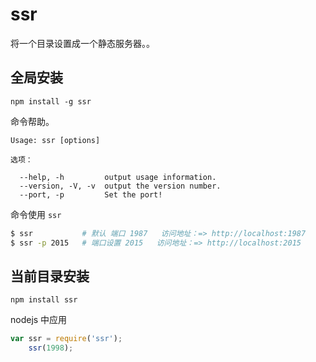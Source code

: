 # ssr

将一个目录设置成一个静态服务器。。

## 全局安装

```
npm install -g ssr 
```

命令帮助。

```
Usage: ssr [options]

选项：

  --help, -h         output usage information.
  --version, -V, -v  output the version number. 
  --port, -p         Set the port!

```

命令使用 `ssr`  

```bash
$ ssr           # 默认 端口 1987   访问地址：=> http://localhost:1987
$ ssr -p 2015   # 端口设置 2015   访问地址：=> http://localhost:2015
```


## 当前目录安装

```
npm install ssr
```

nodejs 中应用

```js
var ssr = require('ssr');
    ssr(1998);
```
